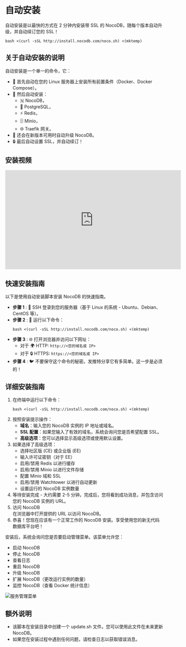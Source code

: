 # 自动安装

自动安装是以最快的方式在 2 分钟内安装带 SSL 的 NocoDB，随每个版本自动升级，并自动续订您的 SSL！

```
bash <(curl -sSL http://install.nocodb.com/noco.sh) <(mktemp)
```

## 关于自动安装的说明

自动安装是一个单一的命令，它：

-   🐳 首先自动在您的 Linux 服务器上安装所有前置条件（Docker、Docker Compose）。
-   🚀 然后自动安装：
    -   🇳 NocoDB，
    -   🐘 PostgreSQL，
    -   ⚡ Redis，
    -   🗄 Minio，
    -   🌐 Traefik 网关。
-   🔄 还会在新版本可用时自动升级 NocoDB。
-   🔒 最后自动设置 SSL，并自动续订！

## 安装视频

<iframe width="560" height="315" src="https://www.youtube.com/embed/AkOWLk7e_hk?si=5A1BMLlQHBtj_pHH" frameborder="0" allow="accelerometer; autoplay; clipboard-write; encrypted-media; gyroscope; picture-in-picture"></iframe>

## 快速安装指南

以下是使用自动安装脚本安装 NocoDB 的快速指南。

- **步骤 1** : 🔐 SSH 登录到您的服务器（基于 Linux 的系统 - Ubuntu、Debian、CentOS 等）。
- **步骤 2** : 🚀 运行以下命令： 
    ```
    bash <(curl -sSL http://install.nocodb.com/noco.sh) <(mktemp)
    ``` 
- **步骤 3** : 🌐 打开浏览器并访问以下网址：
    - 对于 🌍 HTTP: `http://<您的域名或 IP>`
    - 对于 🔒 HTTPS: `https://<您的域名或 IP>`
- **步骤 4** : 🐦 不要保守这个命令的秘密。发推特分享它有多简单。这一步是必须的！

## 详细安装指南

1.  在终端中运行以下命令：
    ```
    bash <(curl -sSL http://install.nocodb.com/noco.sh) <(mktemp)
    ```   
2.  按照安装提示操作：
    -   **域名**：输入您的 NocoDB 实例的 IP 地址或域名。
    -   **SSL 配置**：如果您输入了有效的域名，系统会询问您是否希望配置 SSL。
    -   **高级选项**：您可以选择显示高级选项或使用默认设置。
3.  如果选择了高级选项：
    -   选择社区版 (CE) 或企业版 (EE)
    -   输入许可证密钥（对于 EE）
    -   启用/禁用 Redis 以进行缓存
    -   启用/禁用 Minio 以进行文件存储
    -   配置 Minio 域和 SSL
    -   启用/禁用 Watchtower 以进行自动更新
    -   设置运行的 NocoDB 实例数量
4.  等待安装完成 - 大约需要 2-5 分钟。完成后，您将看到成功消息，并包含访问您的 NocoDB 实例的 URL。  
5.  访问 NocoDB  
    在浏览器中打开提供的 URL 以访问 NocoDB。
6.  恭喜！您现在应该有一个正常工作的 NocoDB 安装。享受使用您的新无代码数据库平台吧！
    
安装后，系统会询问您是否要启动管理菜单。该菜单允许您：

-   启动 NocoDB
-   停止 NocoDB
-   查看日志
-   重启 NocoDB
-   升级 NocoDB
-   扩展 NocoDB（更改运行实例的数量）
-   监控 NocoDB（查看 Docker 统计信息）

![服务管理菜单](https://docs.nocodb.com/img/v2/engineering/service-mgmt-menu.png)

## 额外说明

-   该脚本在安装目录中创建一个 update.sh 文件。您可以使用此文件在未来更新 NocoDB。
-   如果您在安装过程中遇到任何问题，请检查日志以获取错误消息。